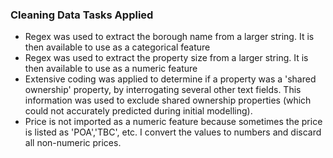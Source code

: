 ### Cleaning Data Tasks Applied
* Regex was used to extract the borough name from a larger string. It is then available to use as a categorical feature
* Regex was used to extract the property size from a larger string. It is then available to use as a numeric feature
* Extensive coding was applied to determine if a property was a 'shared ownership' property, by interrogating several other text fields. This information was used to exclude shared ownership properties (which could not accurately predicted during initial modelling).
* Price is not imported as a numeric feature because sometimes the price is listed as 'POA','TBC', etc. I convert the values to numbers and discard all non-numeric prices.
